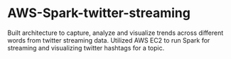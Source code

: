 # AWS-Spark-twitter-streaming
Built architecture to capture, analyze and visualize trends across different words from twitter streaming data. Utilized AWS EC2 to run Spark for streaming and visualizing twitter hashtags for a topic.

